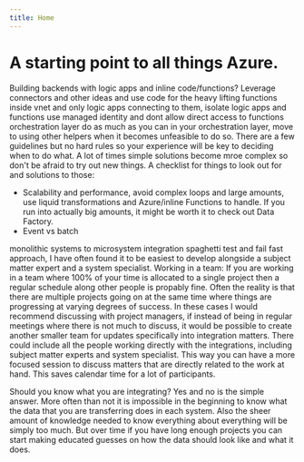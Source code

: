 ```yaml
---
title: Home
---
```


# A starting point to all things Azure.

Building backends with logic apps and inline code/functions? Leverage connectors and other ideas and use code for the heavy lifting
functions inside vnet and only logic apps connecting to them, isolate logic apps and functions
use managed identity and dont allow direct access to functions
orchestration layer
do as much as you can in your orchestration layer, move to using other helpers when it becomes unfeasible to do so. There are a few guidelines but no hard rules so your experience will be key to deciding when to do what. A lot of times simple solutions become mroe complex so don't be afraid to try out new things.
A checklist for things to look out for and solutions to those:
- Scalability and performance, avoid complex loops and large amounts, use liquid transformations and Azure/inline Functions to handle. If you run into actually big amounts, it might be worth it to check out Data Factory.
- Event vs batch

monolithic systems to microsystem
integration spaghetti
test and fail fast approach, I have often found it to be easiest to develop alongside a subject matter expert and a system specialist.
Working in a team: If you are working in a team where 100% of your time is allocated to a single project then a regular schedule along other people is propably fine. Often the reality is that there are multiple projects going on at the same time where things are progressing at varying degrees of success. In these cases I would recommend discussing with project managers, if instead of being in regular meetings where there is not much to discuss, it would be possible to create another smaller team for updates specifically into integration matters. There could include all the people working directly with the integrations, including subject matter experts and system specialist. This way you can have a more focused session to discuss matters that are directly related to the work at hand. This saves calendar time for a lot of participants.

Should you know what you are integrating? Yes and no is the simple answer. More often than not it is impossible in the beginning to know what the data that you are transferring does in each system. Also the sheer amount of knowledge needed to know everything about everything will be simply too much. But over time if you have long enough projects you can start making educated guesses on how the data should look like and what it does.